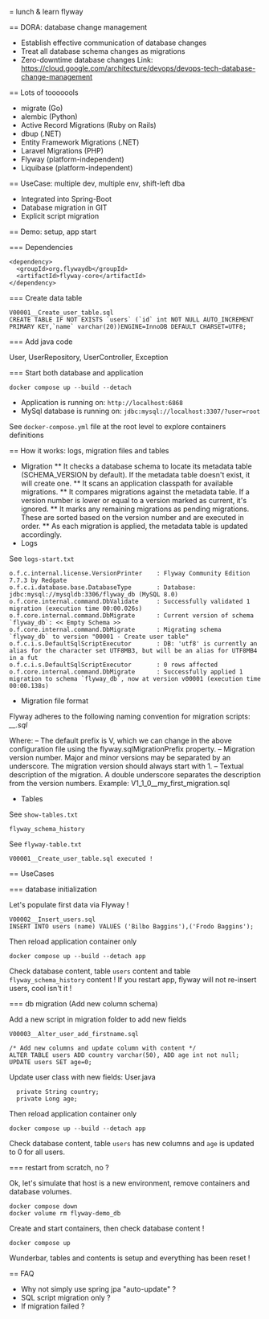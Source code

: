 = lunch & learn flyway

== DORA: database change management
* Establish effective communication of database changes
* Treat all database schema changes as migrations
* Zero-downtime database changes
Link: https://cloud.google.com/architecture/devops/devops-tech-database-change-management

== Lots of tooooools
* migrate (Go)
* alembic (Python)
* Active Record Migrations (Ruby on Rails)
* dbup (.NET)
* Entity Framework Migrations (.NET)
* Laravel Migrations (PHP)
* Flyway (platform-independent)
* Liquibase (platform-independent)

== UseCase: multiple dev, multiple env, shift-left dba
* Integrated into Spring-Boot
* Database migration in GIT
* Explicit script migration

== Demo: setup, app start

=== Dependencies

```
<dependency>
  <groupId>org.flywaydb</groupId>
  <artifactId>flyway-core</artifactId>
</dependency>
```    

=== Create data table

```
V00001__Create_user_table.sql
CREATE TABLE IF NOT EXISTS `users` (`id` int NOT NULL AUTO_INCREMENT PRIMARY KEY,`name` varchar(20))ENGINE=InnoDB DEFAULT CHARSET=UTF8;
```

=== Add java code 

User, UserRepository, UserController, Exception

=== Start both database and application

```
docker compose up --build --detach
```

* Application is running on: `http://localhost:6868`
* MySql database is running on: `jdbc:mysql://localhost:3307/?user=root`

See `docker-compose.yml` file at the root level to explore containers definitions

== How it works: logs, migration files and tables

* Migration
** It checks a database schema to locate its metadata table (SCHEMA_VERSION by default). If the metadata table doesn't exist, it will create one.
** It scans an application classpath for available migrations.
** It compares migrations against the metadata table. If a version number is lower or equal to a version marked as current, it's ignored.
** It marks any remaining migrations as pending migrations. These are sorted based on the version number and are executed in order.
** As each migration is applied, the metadata table is updated accordingly.
* Logs

See `logs-start.txt`

```
o.f.c.internal.license.VersionPrinter    : Flyway Community Edition 7.7.3 by Redgate
o.f.c.i.database.base.DatabaseType       : Database: jdbc:mysql://mysqldb:3306/flyway_db (MySQL 8.0)
o.f.core.internal.command.DbValidate     : Successfully validated 1 migration (execution time 00:00.026s)
o.f.core.internal.command.DbMigrate      : Current version of schema `flyway_db`: << Empty Schema >>
o.f.core.internal.command.DbMigrate      : Migrating schema `flyway_db` to version "00001 - Create user table"
o.f.c.i.s.DefaultSqlScriptExecutor       : DB: 'utf8' is currently an alias for the character set UTF8MB3, but will be an alias for UTF8MB4 in a fut
o.f.c.i.s.DefaultSqlScriptExecutor       : 0 rows affected
o.f.core.internal.command.DbMigrate      : Successfully applied 1 migration to schema `flyway_db`, now at version v00001 (execution time 00:00.138s)
```

* Migration file format

Flyway adheres to the following naming convention for migration scripts: *<Prefix><Version>__<Description>.sql*

Where:
<Prefix> – The default prefix is V, which we can change in the above configuration file using the flyway.sqlMigrationPrefix property.
<Version> – Migration version number. Major and minor versions may be separated by an underscore. The migration version should always start with 1.
<Description> – Textual description of the migration. A double underscore separates the description from the version numbers.
Example: V1_1_0__my_first_migration.sql

* Tables

See `show-tables.txt`

```
flyway_schema_history
```

See `flyway-table.txt`

```
V00001__Create_user_table.sql executed !
```

== UseCases

=== database initialization

Let's populate first data via Flyway !

```
V00002__Insert_users.sql
INSERT INTO users (name) VALUES ('Bilbo Baggins'),('Frodo Baggins');
```

Then reload application container only 

```
docker compose up --build --detach app
```

Check database content, table `users` content and table `flyway_schema_history` content !
If you restart app, flyway will not re-insert users, cool isn't it !

=== db migration (Add new column schema)

Add a new script in migration folder to add new fields

```
V00003__Alter_user_add_firstname.sql

/* Add new columns and update column with content */
ALTER TABLE users ADD country varchar(50), ADD age int not null;
UPDATE users SET age=0;
```

Update user class with new fields: User.java

```
  private String country;
  private Long age;
```

Then reload application container only 

```
docker compose up --build --detach app
```

Check database content, table `users` has new columns and `age` is updated to 0 for all users.

=== restart from scratch, no ?

Ok, let's simulate that host is a new environment, remove containers and database volumes. 

```
docker compose down
docker volume rm flyway-demo_db
```

Create and start containers, then check database content !

```
docker compose up
```

Wunderbar, tables and contents is setup and everything has been reset !

== FAQ
* Why not simply use spring jpa "auto-update" ?
* SQL script migration only ?
* If migration failed ?
